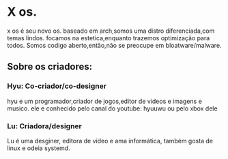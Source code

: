 # X os.
x os é seu novo os.
baseado em arch,somos uma distro diferenciada,com temas lindos.
focamos na estetica,enquanto trazemos optimização para todos.
Somos codigo aberto,então,não se preocupe em bloatware/malware.



## Sobre os criadores:
### Hyu: Co-criador/co-designer
hyu e um programador,criador de jogos,editor de videos e imagens e musico.
ele e conhecido pelo canal do youtube: hyuuwu ou pelo xbox dele
### Lu: Criadora/designer
Lu é uma desginer, editora de vídeo e ama informática, também gosta de linux e odeia systemd.
